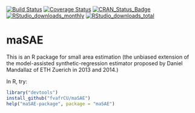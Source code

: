 [![Build Status](https://travis-ci.org/fvafrCU/maSAE.svg?branch=master)](https://travis-ci.org/fvafrCU/maSAE)
[![Coverage Status](https://codecov.io/github/fvafrCU/maSAE/coverage.svg?branch=master)](https://codecov.io/github/fvafrCU/maSAE?branch=master)
[![CRAN_Status_Badge](https://www.r-pkg.org/badges/version/maSAE)](https://cran.r-project.org/package=maSAE)
[![RStudio_downloads_monthly](https://cranlogs.r-pkg.org/badges/maSAE)](https://cran.r-project.org/package=maSAE)
[![RStudio_downloads_total](https://cranlogs.r-pkg.org/badges/grand-total/maSAE)](https://cran.r-project.org/package=maSAE)

# maSAE
This is an R package for small area estimation (the unbiased extension of the
model-assisted synthetic-regression estimator proposed by Daniel Mandallaz of
ETH Zuerich in 2013 and 2014.)

In R, try:

```R
library("devtools")
install_github("fvafrCU/maSAE")
help("maSAE-package", package = "maSAE")
```

